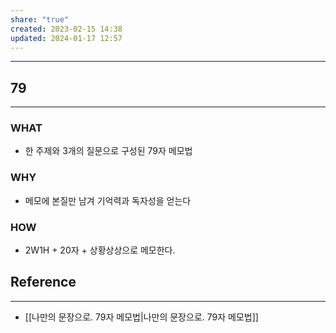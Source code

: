 ```yaml
---
share: "true"
created: 2023-02-15 14:38
updated: 2024-01-17 12:57
---
```


---


## 79
---
### WHAT
- 한 주제와 3개의 질문으로 구성된 79자 메모법
### WHY
- 메모에 본질만 남겨 기억력과 독자성을 얻는다
### HOW
- 2W1H + 20자 + 상황상상으로 메모한다.

## Reference
---
- [[나만의 문장으로. 79자 메모법|나만의 문장으로. 79자 메모법]]